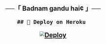 <h2 align="center">
    ──「 Badnam gandu hai¢ 」──

    ## 🚀 Deploy on Heroku 
[![Deploy](https://www.herokucdn.com/deploy/button.svg)](https://dashboard.heroku.com/new?template=https://github.com/Badnam019/Badnam_xd)
